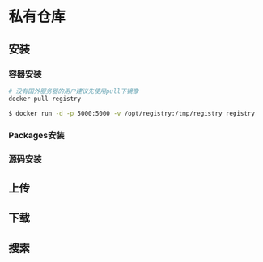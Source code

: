 
# 私有仓库

## 安装
### 容器安装
```bash
# 没有国外服务器的用户建议先使用pull下镜像
docker pull registry

$ docker run -d -p 5000:5000 -v /opt/registry:/tmp/registry registry
```
### Packages安装
### 源码安装

## 上传
## 下载
## 搜索